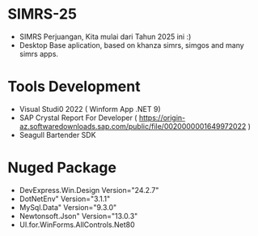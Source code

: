 # SIMRS-25
- SIMRS Perjuangan, Kita mulai dari Tahun 2025 ini :)
- Desktop Base aplication, based on khanza simrs, simgos and many simrs apps.

# Tools Development
- Visual Studi0 2022 ( Winform App .NET 9)
- SAP Crystal Report For Developer ( https://origin-az.softwaredownloads.sap.com/public/file/0020000001649972022 )
- Seagull Bartender SDK

# Nuged Package
 - DevExpress.Win.Design Version="24.2.7"
 - DotNetEnv" Version="3.1.1" 
 - MySql.Data" Version="9.3.0"
 - Newtonsoft.Json" Version="13.0.3" 
 - UI.for.WinForms.AllControls.Net80

